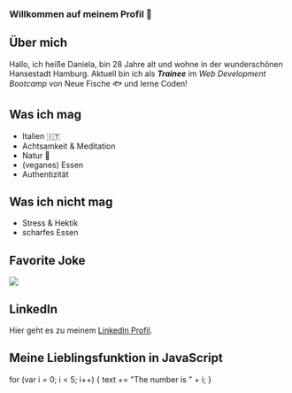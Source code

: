 ### Willkommen auf meinem Profil 👋

<!--
**danielab93/danielab93** is a ✨ _special_ ✨ repository because its `README.md` (this file) appears on your GitHub profile.

Here are some ideas to get you started:

- 🔭 I’m currently working on ...
- 🌱 I’m currently learning ...
- 👯 I’m looking to collaborate on ...
- 🤔 I’m looking for help with ...
- 💬 Ask me about ...
- 📫 How to reach me: ...
- 😄 Pronouns: ...
- ⚡ Fun fact: ...
-->

## Über mich
Hallo, ich heiße Daniela, bin 28 Jahre alt und wohne in der wunderschönen Hansestadt Hamburg. Aktuell bin ich als _**Trainee**_ im _Web Development Bootcamp_ von Neue Fische :fish: und lerne Coden!

## Was ich mag
- Italien :it:
- Achtsamkeit & Meditation 
- Natur :leaves:
- (veganes) Essen
- Authentizität

## Was ich nicht mag
- Stress & Hektik
- scharfes Essen 

## Favorite Joke
<img src="https://img-9gag-fun.9cache.com/photo/awMoVQB_460s.jpg">

## LinkedIn
Hier geht es zu meinem [LinkedIn Profil](https://de.linkedin.com/in/daniela-blase).

## Meine Lieblingsfunktion in JavaScript
for (var i = 0; i < 5; i++) {
  text += "The number is " + i;
}



